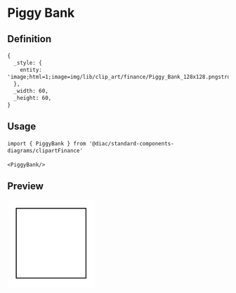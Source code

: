 # Piggy Bank

## Definition

```
{
  _style: { 
    entity: 'image;html=1;image=img/lib/clip_art/finance/Piggy_Bank_128x128.pngstrokeColor=none;',
  },
  _width: 60,
  _height: 60,
}
```

## Usage

```
import { PiggyBank } from '@diac/standard-components-diagrams/clipartFinance'

<PiggyBank/>
```

## Preview

<img src="./piggy-bank.png" width="200"/>
